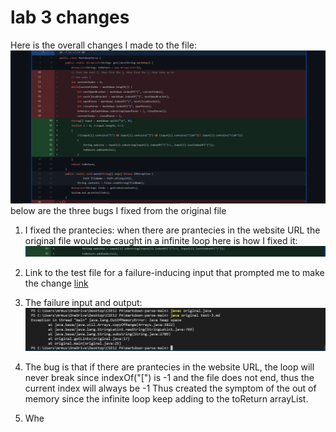 # lab 3 changes
Here is the overall changes I made to the file: ![Image](https://raw.githubusercontent.com/YueSteveYin/cse15l-lab-reports/main/CSE%2012%20Lab%20Report2%20Screenshot1.PNG)
below are the three bugs I fixed from the original file
1) I fixed the prantecies: when there are prantecies in the website URL the original file would be caught in a infinite loop here is how I fixed it: ![Image](https://raw.githubusercontent.com/YueSteveYin/cse15l-lab-reports/main/CSE%2012%20Lab%20Report2%20Screenshot2.PNG)
2) Link to the test file for a failure-inducing input that prompted me to make the change [link](https://raw.githubusercontent.com/YueSteveYin/cse15l-lab-reports/main/test-3.md)
3) The failure input and output: ![Image](https://raw.githubusercontent.com/YueSteveYin/cse15l-lab-reports/main/CSE%2012%20Lab%20Report2%20Screenshot3.PNG)
4) The bug is that if there are prantecies in the website URL, the loop will never break since indexOf("[") is -1 and the file does not end, thus the current index will always be -1 Thus created the symptom of the out of memory since the infinite loop keep adding to the toReturn arrayList. 

1) Whe
